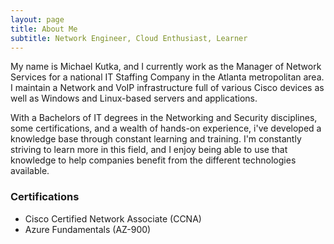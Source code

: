 ```yaml
---
layout: page
title: About Me
subtitle: Network Engineer, Cloud Enthusiast, Learner
---
```


My name is Michael Kutka, and I currently work as the Manager of Network Services for a national IT Staffing Company in the Atlanta metropolitan area. I maintain a Network and VoIP infrastructure full of various Cisco devices as well as Windows and Linux-based servers and applications.

With a Bachelors of IT degrees in the Networking and Security disciplines, some certifications, and a wealth of hands-on experience, i've developed a knowledge base through constant learning and training. I'm constantly striving to learn more in this field, and I enjoy being able to use that knowledge to help companies benefit from the different technologies available.

### Certifications

- Cisco Certified Network Associate (CCNA)
- Azure Fundamentals (AZ-900)
